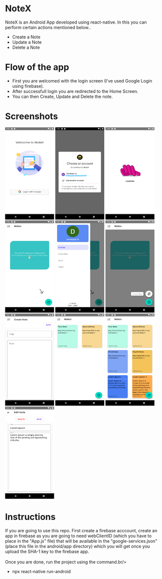 # NoteX
NoteX is an Android App developed using react-native. In this you can perform certain actions mentioned below..
* Create a Note
* Update a Note
* Delete a Note
# Flow of the app
- First you are welcomed with the login screen (I've used Google Login using firebase).<br />
- After successfull login you are redirected to the Home Screen.<br />
- You can then Create, Update and Delete the note.
# Screenshots

<img src="https://github.com/aman-0x/NoteX/blob/main/NoteX%20screenshots/1.png?raw=true" width="160" height="300" />     <img src="https://github.com/aman-0x/NoteX/blob/main/NoteX%20screenshots/2.jpg?raw=true" width="160" height="300" />    <img src="https://github.com/aman-0x/NoteX/blob/main/NoteX%20screenshots/3.png?raw=true" width="160" height="300" />    <img src="https://github.com/aman-0x/NoteX/blob/main/NoteX%20screenshots/4.png?raw=true" width="160" height="300" />    <img src="https://github.com/aman-0x/NoteX/blob/main/NoteX%20screenshots/5.png?raw=true" width="160" height="300" />    <img src="https://github.com/aman-0x/NoteX/blob/main/NoteX%20screenshots/6.png?raw=true" width="160" height="300" />    <img src="https://github.com/aman-0x/NoteX/blob/main/NoteX%20screenshots/7.png?raw=true" width="160" height="300" />    <img src="https://github.com/aman-0x/NoteX/blob/main/NoteX%20screenshots/8.png?raw=true" width="160" height="300" />    <img src="https://github.com/aman-0x/NoteX/blob/main/NoteX%20screenshots/9.png?raw=true" width="160" height="300" />    <img src="https://github.com/aman-0x/NoteX/blob/main/NoteX%20screenshots/10.png?raw=true" width="160" height="300" />

# Instructions
If you are going to use this repo. First create a firebase acccount, create an app in firebase as you are going to need webClientID (which you have to place in the "App.js" file) that will be available in the "google-services.json"(place this file in the android/app directory) which you will get once you upload the SHA-1 key to the firebase app.<br />
<br/>Once you are done, run the project using the command.br/>
* npx react-native run-android
